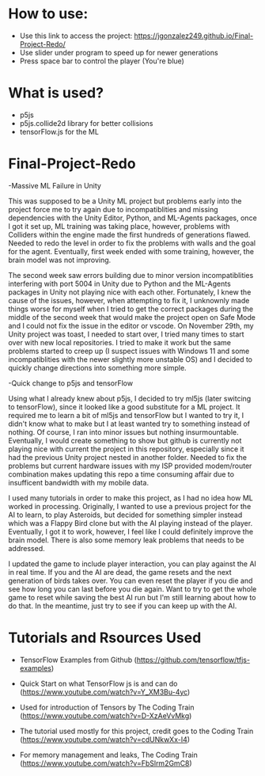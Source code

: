 
# How to use:
- Use this link to access the project: https://jgonzalez249.github.io/Final-Project-Redo/
- Use slider under program to speed up for newer generations
- Press space bar to control the player (You're blue)

# What is used?
- p5js
- p5js.collide2d library for better collisions
- tensorFlow.js for the ML

# Final-Project-Redo
 -Massive ML Failure in Unity
<p>This was supposed to be a Unity ML project but problems early into the project force me to try again due to incompatiblities and missing dependencies with the Unity Editor, Python, and ML-Agents packages, once I got it set up, ML training was taking place, however, problems with Colliders within the engine made the first hundreds of generations flawed. Needed to redo the level in order to fix the problems with walls and the goal for the agent. Eventually, first week ended with some training, however, the brain model was not improving.</p> 

<p>The second week saw errors building due to minor version incompatiblities interfering with port 5004 in Unity due to Python and the ML-Agents packages in Unity not playing nice with each other. Fortunately, I knew the cause of the issues, however, when attempting to fix it, I unknownly made things worse for myself when I tried to get the correct packages during the middle of the second week that would make the project open on Safe Mode and I could not fix the issue in the editor or vscode. On November 29th, my Unity project was toast, I needed to start over, I tried many times to start over with new local repositories. I tried to make it work but the same problems started to creep up (I suspect issues with Windows 11 and some incompatiblities with the newer slightly more unstable OS) and I decided to quickly change directions into something more simple.</p>

 -Quick change to p5js and tensorFlow
<p>Using what I already knew about p5js, I decided to try ml5js (later switcing to tensorFlow), since it looked like a good substitute for a ML project. It required me to learn a bit of ml5js and tensorFlow but I wanted to try it, I didn't know what to make but I at least wanted try to something instead of nothing. Of course, I ran into minor issues but nothing insurmountable. Eventually, I would create something to show but github is currently not playing nice with current the project in this repository, especially since it had the previous Unity project nested in another folder. Needed to fix the problems but current hardware issues with my ISP provided modem/router combination makes updating this repo a time consuming affair due to insufficent bandwidth with my mobile data.</p>

<p> I used many tutorials in order to make this project, as I had no idea how ML worked in processing. Originally, I wanted to use a previous project for the AI to learn, to play Asteroids, but decided for something simpler instead which was a Flappy Bird clone but with the AI playing instead of the player. Eventually, I got it to work, however, I feel like I could definitely improve the brain model. There is also some memory leak problems that needs to be addressed.</p>

<p>I updated the game to include player interaction, you can play against the AI in real time. If you and the AI are dead, the game resets and the next generation of birds takes over. You can even reset the player if you die and see how long you can last before you die again. Want to try to get the whole game to reset while saving the best AI run but I'm still learning about how to do that. In the meantime, just try to see if you can keep up with the AI.</p>

# Tutorials and Rsources Used
- TensorFlow Examples from Github (https://github.com/tensorflow/tfjs-examples)

- Quick Start on what TensorFlow js is and can do (https://www.youtube.com/watch?v=Y_XM3Bu-4yc)

- Used for introduction of Tensors by The Coding Train (https://www.youtube.com/watch?v=D-XzAeVvMkg)

- The tutorial used mostly for this project, credit goes to the Coding Train (https://www.youtube.com/watch?v=cdUNkwXx-I4)

- For memory management and leaks, The Coding Train (https://www.youtube.com/watch?v=FbSlrm2GmC8)